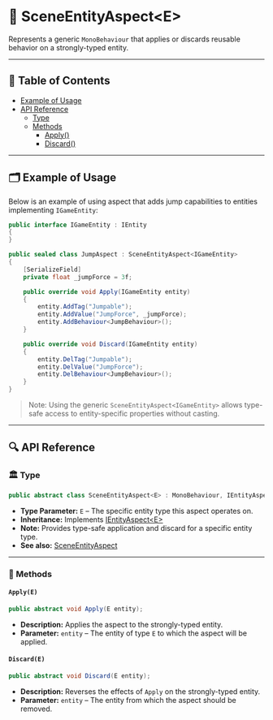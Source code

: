 # 🧩 SceneEntityAspect&lt;E&gt;

Represents a generic `MonoBehaviour` that applies or discards reusable behavior on a strongly-typed
entity.

---

## 📑 Table of Contents

- [Example of Usage](#-example-of-usage)
- [API Reference](#-api-reference)
    - [Type](#-type)
    - [Methods](#-methods)
        - [Apply()](#applye)
        - [Discard()](#discarde)

---

## 🗂 Example of Usage

Below is an example of using aspect that adds jump capabilities to entities implementing `IGameEntity`:

```csharp
public interface IGameEntity : IEntity
{
}
```

```csharp
public sealed class JumpAspect : SceneEntityAspect<IGameEntity>
{
    [SerializeField]
    private float _jumpForce = 3f;

    public override void Apply(IGameEntity entity)
    {
        entity.AddTag("Jumpable");
        entity.AddValue("JumpForce", _jumpForce);
        entity.AddBehaviour<JumpBehaviour>();
    }

    public override void Discard(IGameEntity entity)
    {
        entity.DelTag("Jumpable");
        entity.DelValue("JumpForce");
        entity.DelBehaviour<JumpBehaviour>();
    }
}
```

> Note: Using the generic `SceneEntityAspect<IGameEntity>` allows type-safe access to entity-specific properties without
> casting.

---

## 🔍 API Reference

### 🏛️ Type

```csharp
public abstract class SceneEntityAspect<E> : MonoBehaviour, IEntityAspect<E> where E : IEntity
```

- **Type Parameter:** `E` – The specific entity type this aspect operates on.
- **Inheritance:** Implements [IEntityAspect&lt;E&gt;](IEntityAspect%601.md)
- **Note:** Provides type-safe application and discard for a specific entity type.
- **See also:** [SceneEntityAspect](SceneEntityAspect.md)

---

### 🏹 Methods

#### `Apply(E)`

```csharp
public abstract void Apply(E entity);
```

- **Description:** Applies the aspect to the strongly-typed entity.
- **Parameter:** `entity` – The entity of type `E` to which the aspect will be applied.

#### `Discard(E)`

```csharp
public abstract void Discard(E entity);
```

- **Description:** Reverses the effects of `Apply` on the strongly-typed entity.
- **Parameter:** `entity` – The entity from which the aspect should be removed.